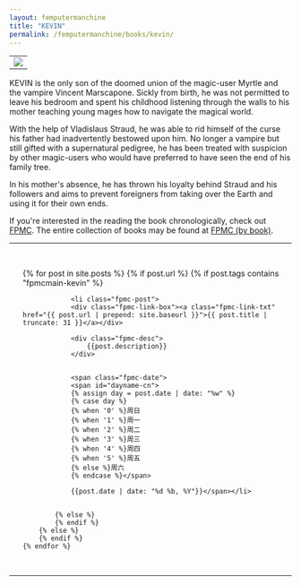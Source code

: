 ```yaml
---
layout: femputermanchine
title: "KEVIN"
permalink: /femputermanchine/books/kevin/
---
```


<html>
<head>
<meta charset="utf-8">

</head>

<body>

<div id="fpmc-intro">
<table class="inline-imgtbl-l">
<tr>
<td><img class="inline-img" src="{{ site.url }}/assets/tb/kevin-comraderie.jpg"></td>
</tr>
</table>
<p>KEVIN is the only son of the doomed union of the magic-user Myrtle and the vampire Vincent Marscapone. Sickly from birth, he was not permitted to leave his bedroom and spent his childhood listening through the walls to his mother teaching young mages how to navigate the magical world.</p>
<p>With the help of Vladislaus Straud, he was able to rid himself of the curse his father had inadvertently bestowed upon him. No longer a vampire but still gifted with a supernatural pedigree, he has been treated with suspicion by other magic-users who would have preferred to have seen the end of his family tree.</p>
<p>In his mother's absence, he has thrown his loyalty behind Straud and his followers and aims to prevent foreigners from taking over the Earth and using it for their own ends.</p>
<p>If you're interested in the reading the book chronologically, check out <a href="{{ '/femputermanchine/' | prepend: site.url }}">FPMC</a>. The entire collection of books may be found at <a href="{{ '/femputermanchine/books/' | prepend: site.url }}">FPMC (by book)</a>.</p>
</div>

<hr>
<br/>

<ul>
	{% for post in site.posts %}
        {% if post.url %}
			{% if post.tags contains "fpmcmain-kevin" %}

		        <li class="fpmc-post">
				<div class="fpmc-link-box"><a class="fpmc-link-txt" href="{{ post.url | prepend: site.baseurl }}">{{ post.title | truncate: 31 }}</a></div>

				<div class="fpmc-desc">
					{{post.description}}
				</div>

		
				<span class="fpmc-date">
				<span id="dayname-cn">
				{% assign day = post.date | date: "%w" %}
				{% case day %}
				{% when '0' %}周日
				{% when '1' %}周一
				{% when '2' %}周二
				{% when '3' %}周三
				{% when '4' %}周四
				{% when '5' %}周五
				{% else %}周六
				{% endcase %}</span>

				{{post.date | date: "%d %b, %Y"}}</span></li>


			{% else %}	
			{% endif %}
		{% else %}
        {% endif %}
    {% endfor %}
</ul>

<br>

<hr>


</body>
</html>





